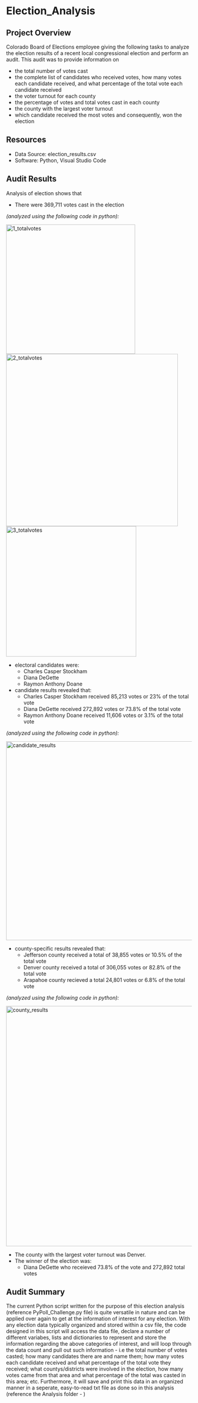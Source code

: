 # Election_Analysis 

## Project Overview 
Colorado Board of Elections employee giving the following tasks to analyze the election results of a recent local congressional election and perform an audit. This audit was to provide information on

- the total number of votes cast 
- the complete list of candidates who received votes, how many votes each candidate received, and what percentage of the total vote each candidate received 
- the voter turnout for each county 
- the percentage of votes and total votes cast in each county 
- the county with the largest voter turnout 
- which candidate received the most votes and consequently, won the election

## Resources 
- Data Source: election_results.csv
- Software: Python, Visual Studio Code 

## Audit Results
Analysis of election shows that 
- There were 369,711 votes cast in the election 

*(analyzed using the following code in python):*

<img width="350" alt="1_totalvotes" src="https://user-images.githubusercontent.com/79600550/111091394-2c568680-8509-11eb-93ea-5e9d17eb1601.png">
<img width="466" alt="2_totalvotes" src="https://user-images.githubusercontent.com/79600550/111091396-2e204a00-8509-11eb-9eb2-8643ac28dcf1.png">
<img width="353" alt="3_totalvotes" src="https://user-images.githubusercontent.com/79600550/111091397-2fea0d80-8509-11eb-8460-6683793ac6c6.png">

- electoral candidates were:
  - Charles Casper Stockham
  - Diana DeGette
  - Raymon Anthony Doane 
- candidate results revealed that:
  - Charles Casper Stockham received 85,213 votes or 23% of the total vote 
  - Diana DeGette received 272,892 votes or 73.8% of the total vote
  - Raymon Anthony Doane received 11,606 votes or 3.1% of the total vote

*(analyzed using the following code in python):*

<img width="538" alt="candidate_results" src="https://user-images.githubusercontent.com/79600550/111091510-86574c00-8509-11eb-8be9-5b8b5ac4dcc2.png">

- county-specific results revealed that:
  -  Jefferson county received a total of 38,855 votes or 10.5% of the total vote 
  - Denver county received a total of 306,055 votes or 82.8% of the total vote 
  - Arapahoe county recieved a total 24,801 votes or 6.8% of the total vote

*(analyzed using the following code in python):*

<img width="650" alt="county_results" src="https://user-images.githubusercontent.com/79600550/111091432-44c6a100-8509-11eb-9adb-bff7330e99e7.png">

- The county with the largest voter turnout was Denver.
- The winner of the election was:
  - Diana DeGette who receieved 73.8% of the vote and 272,892 total votes

## Audit Summary
The current Python script written for the purpose of this election analysis (reference PyPoll_Challenge.py file) is quite versatile in nature and can be applied over again to get at the information of interest for any election. With any election data typically organized and stored within a csv file, the code designed in this script will access the data file, declare a number of different variabes, lists and dictionaries to represent and store the information regarding the above categories of interest, and will loop through the data count and pull out such information - i.e the total number of votes casted; how many candidates there are and name them; how many votes each candidate received and what percentage of the total vote they received; what countys/districts were involved in the election, how many votes came from that area and what percentage of the total was casted in this area; etc. Furthermore, it will save and print this data in an organized manner in a seperate, easy-to-read txt file as done so in this analysis (reference the Analysis folder - )





